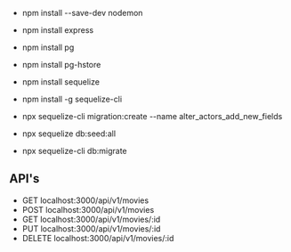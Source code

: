- npm install --save-dev nodemon
- npm install express
- npm install pg
- npm install pg-hstore
- npm install sequelize
- npm install -g sequelize-cli

- npx sequelize-cli migration:create --name alter_actors_add_new_fields

- npx sequelize db:seed:all
- npx sequelize-cli db:migrate

API's
------------------------------------
- GET localhost:3000/api/v1/movies
- POST localhost:3000/api/v1/movies
- GET localhost:3000/api/v1/movies/:id
- PUT localhost:3000/api/v1/movies/:id
- DELETE localhost:3000/api/v1/movies/:id